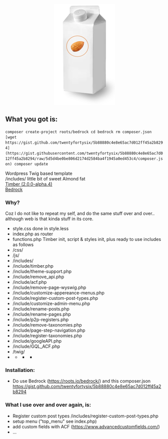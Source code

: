 <p align="center"><img src="almond-milk.png" /></p>

## What you got is:

`
composer create-project roots/bedrock
cd bedrock
rm composer.json
[wget https://gist.github.com/twentyfortysix/5b88880c4e8e65ac7d012ff45a2b8294](https://gist.githubusercontent.com/twentyfortysix/5b88880c4e8e65ac7d012ff45a2b8294/raw/5d5d4be0be806d2174d2584ba4f1945a0ed453c4/composer.json)
composer update
`
 
Wordpress Twig based template<br>
/includes/ little bit of sweet Almond fat<br>
<a href="https://timber.github.io/docs/v2/" target="_blank">Timber (2.0.0-alpha.4)</a><br>
<a href="https://roots.io/bedrock/" targt="_blank">Bedrock</a><br>

### Why?
Coz I do not like to repeat my self, and do the same stuff over and over.. although web is that kinda stuff in its core.

- style.css done in style.less
- index.php as router
- functions.php Timber init, script & styles init, plus ready to use includes as follows
- /css/ 
- /js/ 
- /includes/
- /include/timber.php
- /include/theme-support.php
- /include/remove_api.php
- /include/acf.php
- /include/remove-page-wyswig.php
- /include/customize-appereance-menus.php
- /include/register-custom-post-types.php
- /include/customize-admin-menu.php
- /include/rename-posts.php
- /include/rename-pages.php
- /include/p2p-registers.php
- /include/remove-taxonomies.php
- /include/page-step-navigation.php
- /include/register-taxonomies.php
- /include/googleAPI.php
- /include/GQL_ACF.php
- /twig/
- - - *

### Installation:
- Do use Bedrock (https://roots.io/bedrock/) and this composer.json https://gist.github.com/twentyfortysix/5b88880c4e8e65ac7d012ff45a2b8294

### What I use over and over again, is:
- Register custom post types /includes/register-custom-post-types.php
- setup menu ("top_menu" see index.php)
- add custom fields with ACF (https://www.advancedcustomfields.com/)
- ...
